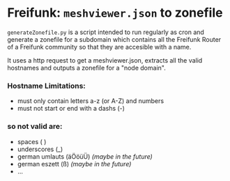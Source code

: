 # Freifunk: `meshviewer.json` to zonefile

`generateZonefile.py` is a script intended to run regularly as cron and generate a zonefile for 
a subdomain which contains all the Freifunk Router of a Freifunk community so that they are 
accesible with a name.

It uses a http request to get a meshviewer.json, extracts all the valid hostnames 
and outputs a zonefile for a "node domain".


### Hostname Limitations:
+ must only contain letters a-z (or A-Z) and numbers
+ must not start or end with a dashs (-)

### so not valid are:
- spaces ( )
- underscores (_)
- german umlauts (äÖöüÜ) _(maybe in the future)_
- german eszett (ß) _(maybe in the future)_
- ...

